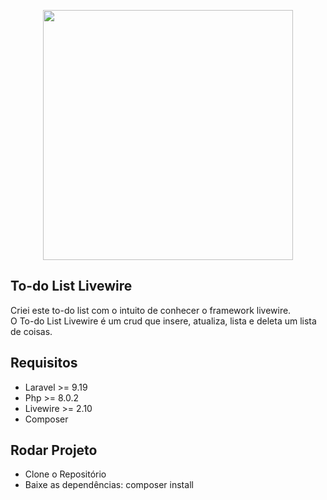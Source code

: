 <p align="center"><a href="https://laravel.com" target="_blank"><img src="https://raw.githubusercontent.com/laravel/art/master/logo-lockup/5%20SVG/2%20CMYK/1%20Full%20Color/laravel-logolockup-cmyk-red.svg" width="400"></a></p>

## To-do List Livewire

Criei este to-do list com o intuito de conhecer o framework livewire. <br>
O To-do List Livewire é um crud que insere, atualiza, lista e deleta um lista de coisas. 

## Requisitos

- Laravel >= 9.19
- Php >= 8.0.2
- Livewire >= 2.10
- Composer

## Rodar Projeto
- Clone o Repositório
- Baixe as dependências: composer install


